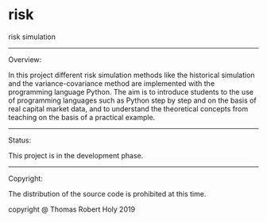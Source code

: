 # risk
risk simulation

-----------------------------------------------------------------------------
Overview:

In this project different risk simulation methods like the historical simulation and the variance-covariance method are implemented with the programming language Python.
The aim is to introduce students to the use of programming languages such as Python step by step and on the basis of real capital market data, and to understand the theoretical concepts from teaching on the basis of a practical example.

-----------------------------------------------------------------------------
Status:

This project is in the development phase. 

-----------------------------------------------------------------------------
Copyright:

The distribution of the source code is prohibited at this time.

copyright @ Thomas Robert Holy 2019

